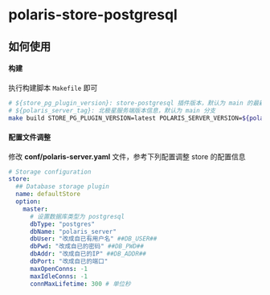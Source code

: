 # polaris-store-postgresql

## 如何使用

#### 构建

执行构建脚本 `Makefile` 即可

```bash
# ${store_pg_plugin_version}: store-postgresql 插件版本，默认为 main 的最新 commit
# ${polaris_server_tag}: 北极星服务端版本信息，默认为 main 分支
make build STORE_PG_PLUGIN_VERSION=latest POLARIS_SERVER_VERSION=${polaris_server_tag}
```

#### 配置文件调整

修改 **conf/polaris-server.yaml** 文件，参考下列配置调整 store 的配置信息

```yaml
# Storage configuration
store:
  ## Database storage plugin
  name: defaultStore
  option:
    master:
      # 设置数据库类型为 postgresql
      dbType: "postgres"
      dbName: "polaris_server"
      dbUser: "改成自已有用户名" ##DB_USER##
      dbPwd: "改成自已的密码" ##DB_PWD##
      dbAddr: "改成自已的IP" ##DB_ADDR##
      dbPort: "改成自已的端口"
      maxOpenConns: -1
      maxIdleConns: -1
      connMaxLifetime: 300 # 单位秒
```
